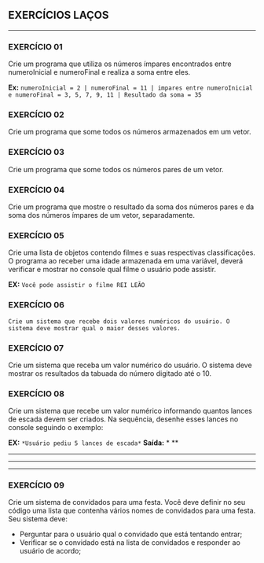 ## EXERCÍCIOS LAÇOS
---
### EXERCÍCIO 01
 Crie um programa que utiliza os números ímpares encontrados entre numeroInicial e numeroFinal e realiza a soma entre eles.
  
  **Ex:** `numeroInicial = 2 | numeroFinal = 11 | impares entre numeroInicial e numeroFinal = 3, 5, 7, 9, 11 | Resultado da soma = 35`


### EXERCÍCIO 02
  Crie um programa que some todos os números armazenados em um vetor.

### EXERCÍCIO 03
  Crie um programa que some todos os números pares de um vetor.

### EXERCÍCIO 04
  Crie um programa que mostre o resultado da soma dos números pares e da soma dos números ímpares de um vetor, separadamente.

### EXERCÍCIO 05
  Crie uma lista de objetos contendo filmes e suas respectivas classificações. O programa ao receber uma idade armazenada em uma variável, deverá verificar e mostrar no console qual filme o usuário pode assistir.
  
  **EX:** `Você pode assistir o filme REI LEÃO`

### EXERCÍCIO 06
    Crie um sistema que recebe dois valores numéricos do usuário. O sistema deve mostrar qual o maior desses valores.

### EXERCÍCIO 07
Crie um sistema que receba um valor numérico do usuário. O sistema deve mostrar os resultados da tabuada do número digitado até o 10.

### EXERCÍCIO 08
Crie um sistema que recebe um valor numérico informando quantos lances de escada devem ser criados. Na sequência, desenhe esses lances no console seguindo o exemplo:


**EX:** `*Usuário pediu 5 lances de escada*`
**Saída:**
*
**
***
****
*****

### EXERCÍCIO 09
Crie um sistema de convidados para uma festa. Você deve definir no seu código uma lista que contenha vários nomes de convidados para uma festa. Seu sistema deve:

- Perguntar para o usuário qual o convidado que está tentando entrar;
- Verificar se o convidado está na lista de convidados e responder ao usuário de acordo;